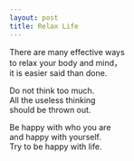 ```yaml
---
layout: post
title: Relax Life
---
```


There are many effective ways   
to relax your body and mind，   
it is easier said than done.

Do not think too much.   
All the useless thinking   
should be thrown out.

Be happy with who you are   
and happy with yourself.   
Try to be happy with life.
